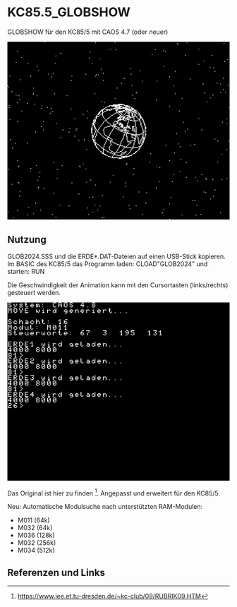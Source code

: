 # KC85.5_GLOBSHOW
GLOBSHOW für den KC85/5 mit CAOS 4.7 (oder neuer)

![GLOBSHOW in Aktion](Bilder/GLOBSHOW_run.png)

## Nutzung
GLOB2024.SSS und die ERDE\*.DAT-Dateien auf einen USB-Stick kopieren.
Im BASIC des KC85/5 das Programm laden: CLOAD"GLOB2024"
und starten: RUN

Die Geschwindigkeit der Animation kann mit den Cursortasten (links/rechts) gesteuert werden.

![Initialisierung von GLOBSHOW](Bilder/GLOBSHOW_load.png)

Das Original ist hier zu finden [^1].
Angepasst und erweitert für den KC85/5.

Neu: Automatische Modulsuche nach unterstützten RAM-Modulen: 
- M011 (64k)
- M032 (64k)
- M036 (128k)
- M032 (256k)
- M034 (512k)


## Referenzen und Links
[^1]: https://www.iee.et.tu-dresden.de/~kc-club/09/RUBRIK09.HTM  

[^2]: PASMO, Z80 cross assembler [PASMO, Z80 cross assembler](https://pasmo.speccy.org/)  
